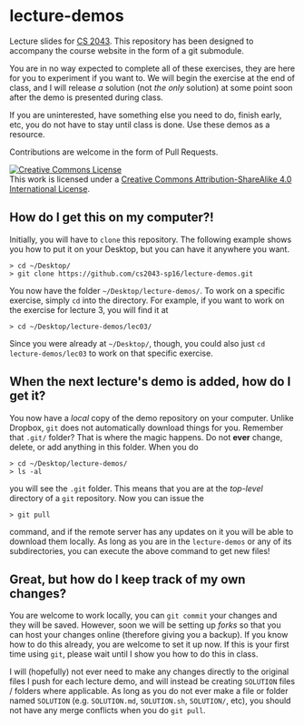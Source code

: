 # lecture-demos

Lecture slides for [CS 2043][cs2043].  This repository has been designed to accompany the course website in the
form of a git submodule.

You are in no way expected to complete all of these exercises, they are here for you to experiment if you want
to.  We will begin the exercise at the end of class, and I will release *a* solution (not *the only* solution)
at some point soon after the demo is presented during class.

If you are uninterested, have something else you need to do, finish early, etc, you do not have to stay until
class is done.  Use these demos as a resource.

Contributions are welcome in the form of Pull Requests.

[cs2043]: http://cs2043-sp16.github.io/

<a rel="license" href="http://creativecommons.org/licenses/by-sa/4.0/"><img alt="Creative Commons License" style="border-width:0" src="https://i.creativecommons.org/l/by-sa/4.0/88x31.png" /></a><br />This work is licensed under a <a rel="license" href="http://creativecommons.org/licenses/by-sa/4.0/">Creative Commons Attribution-ShareAlike 4.0 International License</a>.

## How do I get this on my computer?!

Initially, you will have to `clone` this repository.  The following example shows you how to put it on your
Desktop, but you can have it anywhere you want.

```
> cd ~/Desktop/
> git clone https://github.com/cs2043-sp16/lecture-demos.git
```

You now have the folder `~/Desktop/lecture-demos/`.  To work on a specific exercise, simply `cd` into the
directory.  For example, if you want to work on the exercise for lecture 3, you will find it at

```
> cd ~/Desktop/lecture-demos/lec03/
```

Since you were already at `~/Desktop/`, though, you could also just `cd lecture-demos/lec03` to work on that
specific exercise.

## When the next lecture's demo is added, how do I get it?

You now have a *local* copy of the demo repository on your computer.  Unlike Dropbox, `git` does not automatically
download things for you.  Remember that `.git/` folder?  That is where the magic happens.  Do not **ever** change,
delete, or add anything in this folder.  When you do

```
> cd ~/Desktop/lecture-demos/
> ls -al
```

you will see the `.git` folder.  This means that you are at the *top-level* directory of a `git` repository.  Now
you can issue the

```
> git pull
```

command, and if the remote server has any updates on it you will be able to download them locally.  As long as
you are in the `lecture-demos` or any of its subdirectories, you can execute the above command to get new files!

## Great, but how do I keep track of my own changes?

You are welcome to work locally, you can `git commit` your changes and they will be saved.  However, soon we
will be setting up *forks* so that you can host your changes online (therefore giving you a backup).  If you
know how to do this already, you are welcome to set it up now.  If this is your first time using `git`, please
wait until I show you how to do this in class.

I will (hopefully) not ever need to make any changes directly to the original files I push for each lecture demo,
and will instead be creating `SOLUTION` files / folders where applicable.  As long as you do not ever make a file
or folder named `SOLUTION` (e.g. `SOLUTION.md`, `SOLUTION.sh`, `SOLUTION/`, etc), you should not have any merge conflicts
when you do `git pull`.
